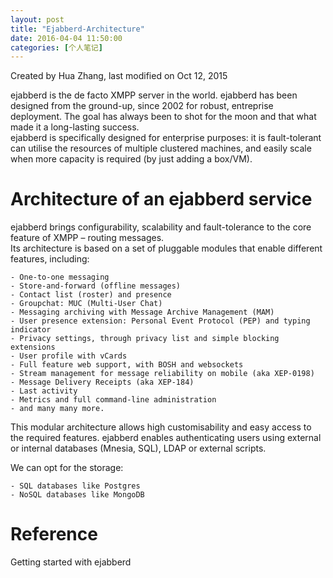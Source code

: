 ```yaml
---
layout: post
title: "Ejabberd-Architecture"
date: 2016-04-04 11:50:00
categories: [个人笔记]
---
```


Created by Hua Zhang, last modified on Oct 12, 2015  

ejabberd is the de facto XMPP server in the world. ejabberd has been designed from the ground-up, since 2002 for robust, entreprise deployment. The goal has always been to shot for the moon and that what made it a long-lasting success.  
ejabberd is specifically designed for enterprise purposes: it is fault-tolerant can utilise the resources of multiple clustered machines, and easily scale when more capacity is required (by just adding a box/VM).  

Architecture of an ejabberd service
===================================
ejabberd brings configurability, scalability and fault-tolerance to the core feature of XMPP – routing messages.  
Its architecture is based on a set of pluggable modules that enable different features, including:  

    - One-to-one messaging  
    - Store-and-forward (offline messages)  
    - Contact list (roster) and presence  
    - Groupchat: MUC (Multi-User Chat)  
    - Messaging archiving with Message Archive Management (MAM)  
    - User presence extension: Personal Event Protocol (PEP) and typing indicator  
    - Privacy settings, through privacy list and simple blocking extensions  
    - User profile with vCards  
    - Full feature web support, with BOSH and websockets  
    - Stream management for message reliability on mobile (aka XEP-0198)  
    - Message Delivery Receipts (aka XEP-184)  
    - Last activity  
    - Metrics and full command-line administration  
    - and many many more.  

This modular architecture allows high customisability and easy access to the required features. 
ejabberd enables authenticating users using external or internal databases (Mnesia, SQL), LDAP or external scripts.  

We can opt for the storage: 
  
    - SQL databases like Postgres  
    - NoSQL databases like MongoDB

Reference
=========
Getting started with ejabberd
